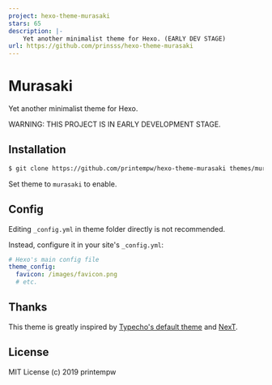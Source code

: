 ```yaml
---
project: hexo-theme-murasaki
stars: 65
description: |-
    Yet another minimalist theme for Hexo. (EARLY DEV STAGE)
url: https://github.com/prinsss/hexo-theme-murasaki
---
```


# Murasaki

Yet another minimalist theme for Hexo.

WARNING: THIS PROJECT IS IN EARLY DEVELOPMENT STAGE.

## Installation

``` bash
$ git clone https://github.com/printempw/hexo-theme-murasaki themes/murasaki
```

Set theme to `murasaki` to enable.

## Config

Editing `_config.yml` in theme folder directly is not recommended.

Instead, configure it in your site's `_config.yml`:

```yml
# Hexo's main config file
theme_config:
  favicon: /images/favicon.png
  # etc.
```

## Thanks

This theme is greatly inspired by [Typecho's default theme](https://github.com/typecho/typecho/tree/master/usr/themes/default) and [NexT](https://github.com/theme-next/hexo-theme-next).

## License

MIT License (c) 2019 printempw

